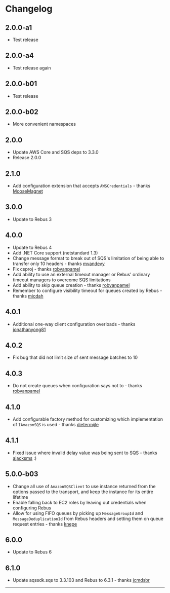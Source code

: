 # Changelog

## 2.0.0-a1
* Test release

## 2.0.0-a4
* Test release again

## 2.0.0-b01
* Test release

## 2.0.0-b02
* More convenient namespaces

## 2.0.0
* Update AWS Core and SQS deps to 3.3.0
* Release 2.0.0

## 2.1.0
* Add configuration extension that accepts `AWSCredentials` - thanks [MooseMagnet]

## 3.0.0
* Update to Rebus 3

## 4.0.0
* Update to Rebus 4
* Add .NET Core support (netstandard 1.3)
* Change message format to break out of SQS's limitation of being able to transfer only 10 headers - thanks [mvandevy]
* Fix csproj - thanks [robvanpamel]
* Add ability to use an external timeout manager or Rebus' ordinary timeout managers to overcome SQS limitations
* Add ability to skip queue creation - thanks [robvanpamel]
* Remember to configure visibility timeout for queues created by Rebus - thanks [micdah]

## 4.0.1
* Additional one-way client configuration overloads - thanks [jonathanyong81]

## 4.0.2
* Fix bug that did not limit size of sent message batches to 10

## 4.0.3
* Do not create queues when configuration says not to - thanks [robvanpamel]

## 4.1.0
* Add configurable factory method for customizing which implementation of `IAmazonSQS` is used - thanks [dietermijle]

## 4.1.1
* Fixed issue where invalid delay value was being sent to SQS - thanks [ajacksms] :)

## 5.0.0-b03
* Change all use of `AmazonSQSClient` to use instance returned from the options passed to the transport, and keep the instance for its entire lifetime
* Enable falling back to EC2 roles by leaving out credentials when configuring Rebus
* Allow for using FIFO queues by picking up `MessageGroupId` and `MessageDeduplicationId` from Rebus headers and setting them on queue request entries - thanks [knepe]

## 6.0.0
* Update to Rebus 6

## 6.1.0
* Update aqssdk.sqs to 3.3.103 and Rebus to 6.3.1 - thanks [jcmdsbr]

---

[ajacksms]: https://github.com/ajacksms
[dietermijle]: https://github.com/dietermijle
[jcmdsbr]: https://github.com/jcmdsbr
[jonathanyong81]: https://github.com/jonathanyong81
[knepe]: https://github.com/knepe
[micdah]: https://github.com/micdah
[MooseMagnet]: https://github.com/MooseMagnet
[mvandevy]: https://github.com/mvandevy
[robvanpamel]: https://github.com/robvanpamel
